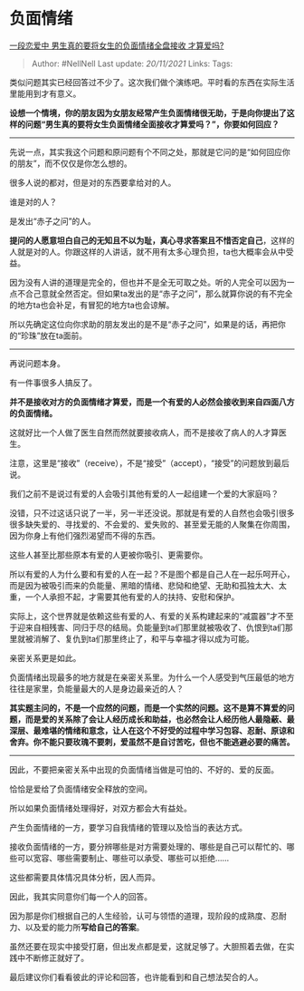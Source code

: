 # 负面情绪
[一段恋爱中 男生真的要将女生的负面情绪全盘接收 才算爱吗?](https://www.zhihu.com/question/357978609/answer/2232623516)

> Author: #NellNell
Last update: *20/11/2021*
Links:
Tags:

类似问题其实已经回答过不少了。这次我们做个演练吧。平时看的东西在实际生活里能用到才有意义。

**设想一个情境，你的朋友因为女朋友经常产生负面情绪很无助，于是向你提出了这样的问题“男生真的要将女生负面情绪全面接收才算爱吗？”，你要如何回应？**

---

先说一点，其实我这个问题和原问题有个不同之处，那就是它问的是“如何回应你的朋友”，而不仅仅是你怎么想的。

很多人说的都对，但是对的东西要拿给对的人。

谁是对的人？

是发出“赤子之问”的人。

**提问的人愿意坦白自己的无知且不以为耻，真心寻求答案且不惜否定自己**，这样的人就是对的人。你跟这样的人讲话，就不用有太多心理负担，ta也大概率会从中受益。

因为没有人讲的道理是完全的，但也并不是全无可取之处。听的人完全可以因为一点不合己意就全然否定。但如果ta发出的是“赤子之问”，那么就算你说的有不完全的地方ta也会补足，有冒犯的地方ta也会谅解。

所以先确定这位向你求助的朋友发出的是不是“赤子之问”，如果是的话，再把你的“珍珠”放在ta面前。

---

再说问题本身。

有一件事很多人搞反了。

**并不是接收对方的负面情绪才算爱，而是一个有爱的人必然会接收到来自四面八方的负面情绪。**

这就好比一个人做了医生自然而然就要接收病人，而不是接收了病人的人才算医生。

注意，这里是“接收”（receive），不是“接受”（accept），“接受”的问题放到最后说。

我们之前不是说过有爱的人会吸引其他有爱的人一起组建一个爱的大家庭吗？

没错，只不过这话只说了一半，另一半还没说。那就是有爱的人自然也会吸引很多很多缺失爱的、寻找爱的、不会爱的、爱失败的、甚至爱无能的人聚集在你周围，因为你身上有他们强烈渴望而不得的东西。

这些人甚至比那些原本有爱的人更被你吸引、更需要你。

所以有爱的人为什么要和有爱的人在一起？不是图个都是自己人在一起乐呵开心，而是因为被吸引而来的负能量、黑暗的情绪、悲恸和绝望、无助和孤独太大、太重，一个人承担不起，才需要其他有爱的人的扶持、安慰和保护。

实际上，这个世界就是依赖这些有爱的人、有爱的关系构建起来的“减震器”才不至于迎来自相残害、同归于尽的结局。负能量到ta们那里就被吸收了、仇恨到ta们那里就被消解了、复仇到ta们那里终止了，和平与幸福才得以成为可能。

亲密关系更是如此。

负面情绪出现最多的地方就是在亲密关系里。为什么一个人感受到气压最低的地方往往是家里，负能量最大的人是身边最亲近的人？

**其实题主问的，不是一个应然的问题，而是一个实然的问题。这不是算不算爱的问题，而是爱的关系除了会让人经历成长和助益，也必然会让人经历他人最隐蔽、最深层、最难堪的情绪和意念，让人在这个不好受的过程中学习包容、忍耐、原谅和舍弃。你不能只要玫瑰不要刺，爱虽然不是自讨苦吃，但也不能逃避必要的痛苦。**

---

因此，不要把亲密关系中出现的负面情绪当做是可怕的、不好的、爱的反面。

恰恰是爱给了负面情绪安全释放的空间。

所以如果负面情绪处理得好，对双方都会大有益处。

产生负面情绪的一方，要学习自我情绪的管理以及恰当的表达方式。

接收负面情绪的一方，要分辨哪些是对方需要处理的、哪些是自己可以帮忙的、哪些可以宽容、哪些需要制止、哪些可以承受、哪些可以拒绝……

这些都需要具体情况具体分析，因人而异。

因此，我其实同意你们每一个人的回答。

因为那是你们根据自己的人生经验，认可与领悟的道理，现阶段的成熟度、忍耐力、以及爱的能力所**写给自己的答案**。

虽然还要在现实中接受打磨，但出发点都是爱，这就足够了。大胆照着去做，在实践中不断修正就好了。

最后建议你们看看彼此的评论和回答，也许能看到和自己想法契合的人。
